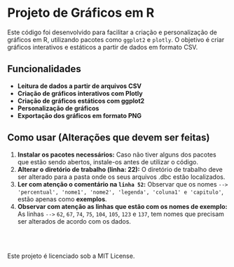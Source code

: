 # Projeto de Gráficos em R

Este código foi desenvolvido para facilitar a criação e personalização de gráficos em R, utilizando pacotes como `ggplot2` e `plotly`. O objetivo é criar gráficos interativos e estáticos a partir de dados em formato CSV.

## Funcionalidades

- **Leitura de dados a partir de arquivos CSV**
- **Criação de gráficos interativos com Plotly**
- **Criação de gráficos estáticos com ggplot2**
- **Personalização de gráficos**
- **Exportação dos gráficos em formato PNG**

##  Como usar (Alterações que devem ser feitas)

1. **Instalar os pacotes necessários:** Caso não tiver alguns dos pacotes que estão sendo abertos, instale-os antes de utilizar o código.
2. **Alterar o diretório de trabalho (linha: 22):** O diretório de trabalho deve ser alterado para a pasta onde os seus arquivos .dbc estão localizados.
3. **Ler com atenção o comentário na `linha 52`:** Observar que os nomes `-->` `'percentual', 'nome1', 'nome2', 'legenda', 'coluna1' e 'capitulo'`, estão apenas como **exemplos**. 
4. **Observar com atenção as linhas que estão com os nomes de exemplo:** As linhas `-->` `62`, `67`, `74`, `75`, `104`, `105`, `123` e `137`, tem nomes que precisam ser alterados de acordo com os dados.

<br>
<br>

Este projeto é licenciado sob a MIT License.